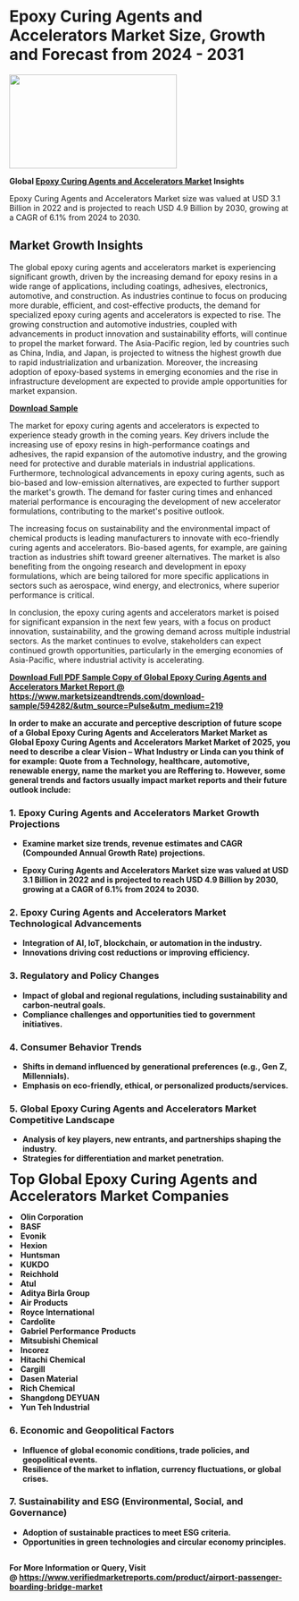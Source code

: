 <H1>Epoxy Curing Agents and Accelerators Market Size, Growth and Forecast from 2024 - 2031</H1><img class="aligncenter size-medium wp-image-584254" src="https://thirdeyenews.in/wp-content/uploads/2024/09/Global-Market-Research-300x168.jpeg" alt="" width="300" height="168" /><p><strong>Global&nbsp;<a href="https://www.marketsizeandtrends.com/download-sample/594282/&amp;utm_source=Pulse&amp;utm_medium=219">Epoxy Curing Agents and Accelerators Market</a> Insights</strong></p><p>Epoxy Curing Agents and Accelerators Market size was valued at USD 3.1 Billion in 2022 and is projected to reach USD 4.9 Billion by 2030, growing at a CAGR of 6.1% from 2024 to 2030.</p><p><h2>Market Growth Insights</h2> <p>The global epoxy curing agents and accelerators market is experiencing significant growth, driven by the increasing demand for epoxy resins in a wide range of applications, including coatings, adhesives, electronics, automotive, and construction. As industries continue to focus on producing more durable, efficient, and cost-effective products, the demand for specialized epoxy curing agents and accelerators is expected to rise. The growing construction and automotive industries, coupled with advancements in product innovation and sustainability efforts, will continue to propel the market forward. The Asia-Pacific region, led by countries such as China, India, and Japan, is projected to witness the highest growth due to rapid industrialization and urbanization. Moreover, the increasing adoption of epoxy-based systems in emerging economies and the rise in infrastructure development are expected to provide ample opportunities for market expansion.</p> <p><strong><a href="#">Download Sample</a></strong></p> <p>The market for epoxy curing agents and accelerators is expected to experience steady growth in the coming years. Key drivers include the increasing use of epoxy resins in high-performance coatings and adhesives, the rapid expansion of the automotive industry, and the growing need for protective and durable materials in industrial applications. Furthermore, technological advancements in epoxy curing agents, such as bio-based and low-emission alternatives, are expected to further support the market's growth. The demand for faster curing times and enhanced material performance is encouraging the development of new accelerator formulations, contributing to the market's positive outlook.</p> <p>The increasing focus on sustainability and the environmental impact of chemical products is leading manufacturers to innovate with eco-friendly curing agents and accelerators. Bio-based agents, for example, are gaining traction as industries shift toward greener alternatives. The market is also benefiting from the ongoing research and development in epoxy formulations, which are being tailored for more specific applications in sectors such as aerospace, wind energy, and electronics, where superior performance is critical.</p> <p>In conclusion, the epoxy curing agents and accelerators market is poised for significant expansion in the next few years, with a focus on product innovation, sustainability, and the growing demand across multiple industrial sectors. As the market continues to evolve, stakeholders can expect continued growth opportunities, particularly in the emerging economies of Asia-Pacific, where industrial activity is accelerating.</p> <p><strong><a href="#"></p><p><span class=""><strong>Download Full PDF Sample Copy of Global Epoxy Curing Agents and Accelerators Market Report</strong> @ <a href="https://www.marketsizeandtrends.com/download-sample/594282/&amp;utm_source=Pulse&amp;utm_medium=219" target="_blank">https://www.marketsizeandtrends.com/download-sample/594282/&amp;utm_source=Pulse&amp;utm_medium=219</a></span></p><p>In order to make an accurate and perceptive description of future scope of a Global&nbsp;Epoxy Curing Agents and Accelerators Market Market as Global&nbsp;Epoxy Curing Agents and Accelerators Market Market of 2025, you need to describe a clear Vision &ndash; What Industry or Linda can you think of for example: Quote from a Technology, healthcare, automotive, renewable energy, name the market you are Reffering to. However, some general trends and factors usually impact market reports and their future outlook include:</p><h3>1.&nbsp;<strong>Epoxy Curing Agents and Accelerators Market Growth Projections</strong></h3><ul><li>Examine market size trends, revenue estimates and CAGR (Compounded Annual Growth Rate) projections.</li><li><p>Epoxy Curing Agents and Accelerators Market size was valued at USD 3.1 Billion in 2022 and is projected to reach USD 4.9 Billion by 2030, growing at a CAGR of 6.1% from 2024 to 2030.</p></li></ul><h3>2.&nbsp;<strong>Epoxy Curing Agents and Accelerators Market Technological Advancements</strong></h3><ul><li>Integration of AI, IoT, blockchain, or automation in the industry.</li><li>Innovations driving cost reductions or improving efficiency.</li></ul><h3>3.&nbsp;<strong>Regulatory and Policy Changes</strong></h3><ul><li>Impact of global and regional regulations, including sustainability and carbon-neutral goals.</li><li>Compliance challenges and opportunities tied to government initiatives.</li></ul><h3>4.&nbsp;<strong>Consumer Behavior Trends</strong></h3><ul><li>Shifts in demand influenced by generational preferences (e.g., Gen Z, Millennials).</li><li>Emphasis on eco-friendly, ethical, or personalized products/services.</li></ul><h3>5.&nbsp;<strong>Global Epoxy Curing Agents and Accelerators Market Competitive Landscape</strong></h3><ul><li>Analysis of key players, new entrants, and partnerships shaping the industry.</li><li>Strategies for differentiation and market penetration.</li></ul><p data-pm-slice="1 1 []"><span style="color: inherit; font-family: inherit; font-size: 25px;">Top Global Epoxy Curing Agents and Accelerators Market Companies</span></p><div class="" data-test-id=""><p><li>Olin Corporation</li><li> BASF</li><li> Evonik</li><li> Hexion</li><li> Huntsman</li><li> KUKDO</li><li> Reichhold</li><li> Atul</li><li> Aditya Birla Group</li><li> Air Products</li><li> Royce International</li><li> Cardolite</li><li> Gabriel Performance Products</li><li> Mitsubishi Chemical</li><li> Incorez</li><li> Hitachi Chemical</li><li> Cargill</li><li> Dasen Material</li><li> Rich Chemical</li><li> Shangdong DEYUAN</li><li> Yun Teh Industrial</li></p></div><h3>6.&nbsp;<strong>Economic and Geopolitical Factors</strong></h3><ul><li>Influence of global economic conditions, trade policies, and geopolitical events.</li><li>Resilience of the market to inflation, currency fluctuations, or global crises.</li></ul><h3>7.&nbsp;<strong>Sustainability and ESG (Environmental, Social, and Governance)</strong></h3><ul><li>Adoption of sustainable practices to meet ESG criteria.</li><li>Opportunities in green technologies and circular economy principles.</li></ul><h2><strong style="font-size: 14px;">For More Information or Query, Visit @&nbsp;</strong><a style="background-color: #ffffff; font-size: 14px;" href="https://www.marketsizeandtrends.com/report/epoxy-curing-agents-and-accelerators-market/" target="_blank">https://www.verifiedmarketreports.com/product/airport-passenger-boarding-bridge-market</a></h2>
